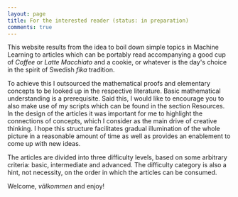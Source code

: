 ```yaml
---
layout: page
title: For the interested reader (status: in preparation)
comments: true
---
```


This website results from the idea to boil down simple topics in Machine Learning to articles which can be portably read accompanying a good cup of *Coffee* or *Latte Macchiato* and a cookie, or whatever is the day's choice in the spirit of Swedish *fika* tradition. 

To achieve this I outsourced the mathematical proofs and elementary concepts to be looked up in the respective literature. Basic mathematical understanding is a prerequisite. Said this, I would like to encourage you to also make use of my scripts which can be found in the section Resources. In the design of the articles it was important for me to highlight the connections of concepts, which I consider as the main drive of creative thinking. I hope this structure facilitates gradual illumination of the whole picture in a reasonable amount of time as well as provides an enablement to come up with new ideas. 

The articles are divided into three difficulty levels, based on some arbitrary criteria: basic, intermediate and advanced. The difficulty category is also a hint, not necessity, on the order in which the articles can be consumed. 

Welcome, *välkommen* and enjoy! 

<!--![jekyll template mediumish]({{site.baseurl}}/assets/images/mediumish-jekyll-template.png){: .shadow}-->


<!--<a href="https://www.buymeacoffee.com/sal" target="_blank"><img src="https://www.buymeacoffee.com/assets/img/custom_images/orange_img.png" alt="Buy Me A Coffee" style="height: auto !important;width: auto !important;" ></a>-->
